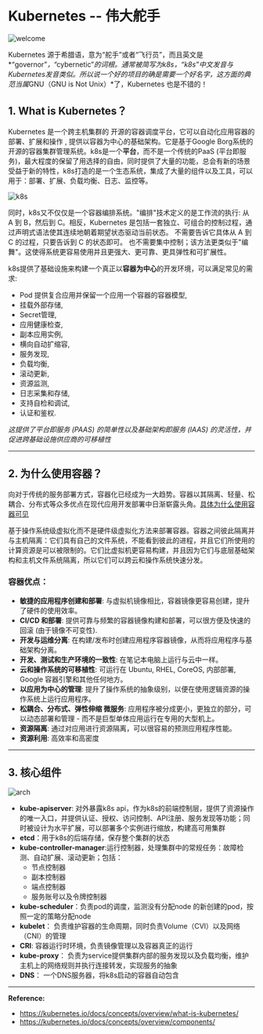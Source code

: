 # Kubernetes -- 伟大舵手

![welcome](https://d33wubrfki0l68.cloudfront.net/eb4e41f2cba0cbc8d119f8d0eb2bd6935cb78fc8/ba7d6/images/community/kubernetes-community-final-02.jpg)

Kubernetes 源于希腊语，意为“舵手”或者“飞行员”，而且英文是*“governor”*，*“cybernetic”*的词根。通常被简写为k8s，“k8s”中文发音与Kubernetes发音类似。所以说一个好的项目的确是需要一个好名字，这方面的典范当属*GNU（GNU is Not Unix）*了，Kubernetes 也是不错的！

## 1. What is Kubernetes？

Kubernetes 是一个跨主机集群的 开源的容器调度平台，它可以自动化应用容器的部署、扩展和操作 , 提供以容器为中心的基础架构。它是基于Google Borg系统的开源的容器集群管理系统。k8s是一个**平台**，而不是一个传统的PaaS (平台即服务)，最大程度的保留了用选择的自由，同时提供了大量的功能，总会有新的场景受益于新的特性，k8s打造的是一个生态系统，集成了大量的组件以及工具，可以用于：部署、扩展、负载均衡、日志、监控等。

![k8s](https://d33wubrfki0l68.cloudfront.net/1567471e7c58dc9b7d9c65dcd54e60cbf5870daa/da576/_common-resources/images/flower.png)

同时，k8s又不仅仅是一个容器编排系统。"编排"技术定义的是工作流的执行: 从 A 到 B，然后到 C。相反，Kubernetes 是包括一套独立、可组合的控制过程，通过声明式语法使其连续地朝着期望状态驱动当前状态。 不需要告诉它具体从 A 到 C 的过程，只要告诉到 C 的状态即可。 也不需要集中控制；该方法更类似于"编舞"。这使得系统更容易使用并且更强大、更可靠、更具弹性和可扩展性。

k8s提供了基础设施来构建一个真正以**容器为中心**的开发环境，可以满足常见的需求:

+ Pod 提供复合应用并保留一个应用一个容器的容器模型,
+ 挂载外部存储,
+ Secret管理,
+ 应用健康检查,
+ 副本应用实例,
+ 横向自动扩缩容,
+ 服务发现,
+ 负载均衡,
+ 滚动更新,
+ 资源监测,
+ 日志采集和存储,
+ 支持自检和调试,
+ 认证和鉴权.

*这提供了平台即服务 (PAAS) 的简单性以及基础架构即服务 (IAAS) 的灵活性，并促进跨基础设施供应商的可移植性*

-----

## 2. 为什么使用容器？

向对于传统的服务部署方式，容器化已经成为一大趋势。容器以其隔离、轻量、松耦合、分布式等众多优点在现代应用开发部署中日渐崭露头角。[具体为什么使用容器可见](https://aucouranton.com/2014/06/13/linux-containers-parallels-lxc-openvz-docker-and-more/) 

基于操作系统级虚拟化而不是硬件级虚拟化方法来部署容器。容器之间彼此隔离并与主机隔离：它们具有自己的文件系统，不能看到彼此的进程，并且它们所使用的计算资源是可以被限制的。它们比虚拟机更容易构建，并且因为它们与底层基础架构和主机文件系统隔离，所以它们可以跨云和操作系统快速分发。

### 容器优点：

+ **敏捷的应用程序创建和部署**: 与虚拟机镜像相比，容器镜像更容易创建，提升了硬件的使用效率。
+ **CI/CD 和部署**: 提供可靠与频繁的容器镜像构建和部署，可以很方便及快速的回滚 (由于镜像不可变性).
+ **开发与运维分离**: 在构建/发布时创建应用程序容器镜像，从而将应用程序与基础架构分离。
+ **开发、测试和生产环境的一致性**: 在笔记本电脑上运行与云中一样。
+ **云和操作系统的可移植性**: 可运行在 Ubuntu, RHEL, CoreOS, 内部部署, Google 容器引擎和其他任何地方。
+ **以应用为中心的管理**: 提升了操作系统的抽象级别，以便在使用逻辑资源的操作系统上运行应用程序。
+ **松耦合、分布式、弹性伸缩 微服务**: 应用程序被分成更小，更独立的部分，可以动态部署和管理 - 而不是巨型单体应用运行在专用的大型机上。
+ **资源隔离**: 通过对应用进行资源隔离，可以很容易的预测应用程序性能。
+ **资源利用**: 高效率和高密度

-----

## 3. 核心组件

![arch](https://feisky.gitbooks.io/kubernetes/introduction/architecture.png)

+ **kube-apiserver**: 对外暴露k8s api，作为k8s的前端控制层，提供了资源操作的唯一入口，并提供认证、授权、访问控制、API注册、服务发现等功能；同时被设计为水平扩展，可以部署多个实例进行缩放，构建高可用集群
+ **etcd**：用于k8s的后端存储，保存整个集群的状态
+ **kube-controller-manager**:运行控制器，处理集群中的常规任务：故障检测、自动扩展、滚动更新；包括：
  +  节点控制器
  + 副本控制器
  + 端点控制器
  + 服务账号以及令牌控制器
+ **kube-scheduler**：负责pod的调度，监测没有分配node 的新创建的pod，按照一定的策略分配node
+ **kubelet**： 负责维护容器的生命周期，同时负责Volume（CVI）以及网络（CNI）的管理
+ **CRI**: 容器运行时环境，负责镜像管理以及容器真正的运行
+ **kube-proxy**： 负责为service提供集群内部的服务发现以及负载均衡，维护主机上的网络规则并执行连接转发，实现服务的抽象 
+ **DNS**： 一个DNS服务器，将k8s启动的容器自动包含

----

**Reference:**

+ https://kubernetes.io/docs/concepts/overview/what-is-kubernetes/
+ https://kubernetes.io/docs/concepts/overview/components/

